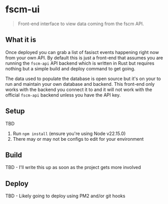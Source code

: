 # fscm-ui

> Front-end interface to view data coming from the fscm API.

## What it is

Once deployed you can grab a list of fasisct events happening right now from your own API.
By default this is just a front-end that assumes you are running the `fscm-api` API backend
which is written in Rust but requires nothing but a simple build and deploy command to get going.

The data used to populate the database is open source but it's on your to run and maintain your own
database and backend. This front-end only works with the backend you connect it to and it will not work
with the official `fscm-api` backend unless you have the API key.

## Setup

TBD

1. Run `npm install` (ensure you're using Node v22.15.0)
2. There may or may not be configs to edit for your environment

## Build

TBD - I'll write this up as soon as the project gets more involved

## Deploy

TBD - Likely going to deploy using PM2 and/or git hooks
